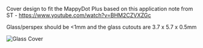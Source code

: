 Cover design to fit the MappyDot Plus based on this application note from ST - https://www.youtube.com/watch?v=BHM2CZVXZGc

Glass/perspex should be <1mm and the glass cutouts are 3.7 x 5.7 x 0.5mm

![Glass Cover](https://raw.githubusercontent.com/SensorDots/Hardware/master/CalibrationlessGlassCover/cover.jpg)



